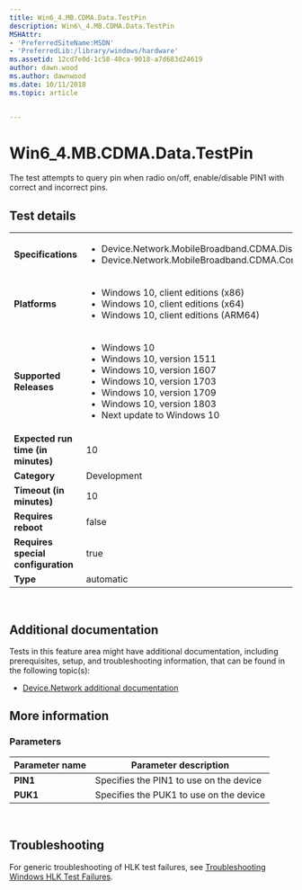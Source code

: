 ```yaml
---
title: Win6_4.MB.CDMA.Data.TestPin
description: Win6\_4.MB.CDMA.Data.TestPin
MSHAttr:
- 'PreferredSiteName:MSDN'
- 'PreferredLib:/library/windows/hardware'
ms.assetid: 12cd7e0d-1c58-40ca-9018-a7d683d24619
author: dawn.wood
ms.author: dawnwood
ms.date: 10/11/2018
ms.topic: article


---
```


# Win6_4.MB.CDMA.Data.TestPin


The test attempts to query pin when radio on/off, enable/disable PIN1 with correct and incorrect pins.

## Test details
|||
|---|---|
| **Specifications**  | <ul><li>Device.Network.MobileBroadband.CDMA.Discretional</li><li>Device.Network.MobileBroadband.CDMA.ComplyWithBaseReq</li></ul> |  
| **Platforms**   | <ul><li>Windows 10, client editions (x86)</li><li>Windows 10, client editions (x64)</li><li>Windows 10, client editions (ARM64)</li></ul> |
| **Supported Releases** | <ul><li>Windows 10</li><li>Windows 10, version 1511</li><li>Windows 10, version 1607</li><li>Windows 10, version 1703</li><li>Windows 10, version 1709</li><li>Windows 10, version 1803</li><li>Next update to Windows 10</li></ul> |
|**Expected run time (in minutes)**| 10 |
|**Category**| Development |
|**Timeout (in minutes)**| 10 |
|**Requires reboot**| false |
|**Requires special configuration**| true |
|**Type**| automatic |

 

## <span id="Additional_documentation"></span><span id="additional_documentation"></span><span id="ADDITIONAL_DOCUMENTATION"></span>Additional documentation


Tests in this feature area might have additional documentation, including prerequisites, setup, and troubleshooting information, that can be found in the following topic(s):

-   [Device.Network additional documentation](device-network-additional-documentation.md)

## <span id="More_information"></span><span id="more_information"></span><span id="MORE_INFORMATION"></span>More information


### <span id="Parameters"></span><span id="parameters"></span><span id="PARAMETERS"></span>Parameters

| Parameter name | Parameter description                   |
|----------------|-----------------------------------------|
| **PIN1**       | Specifies the PIN1 to use on the device |
| **PUK1**       | Specifies the PUK1 to use on the device |

 

## <span id="Troubleshooting"></span><span id="troubleshooting"></span><span id="TROUBLESHOOTING"></span>Troubleshooting


For generic troubleshooting of HLK test failures, see [Troubleshooting Windows HLK Test Failures](..\user\troubleshooting-windows-hlk-test-failures.md).

 

 






